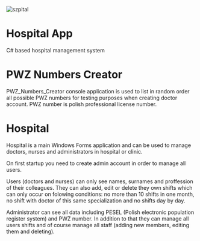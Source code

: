![szpital](https://user-images.githubusercontent.com/75019805/212238817-67608730-657f-4cf1-892f-fccc716cbb4b.png)
# Hospital App
C# based hospital management system

# PWZ Numbers Creator
PWZ_Numbers_Creator console application is used to list in random order all possible PWZ numbers for testing purposes when creating doctor account.
PWZ number is polish professional license number.

# Hospital
Hospital is a main Windows Forms application and can be used to manage doctors, nurses and administrators in hospital or clinic.

On first startup you need to create admin account in order to manage all users.

Users (doctors and nurses) can only see names, surnames and proffession of their colleagues. They can also add, edit or delete they own shifts which can only occur on folowing conditions: no more than 10 shifts in one month, no shift with doctor of this same specialization and no shifts day by day. 

Administrator can see all data including PESEL (Polish electronic population register system) and PWZ number. In addition to that they can manage all users shifts and of course manage all staff (adding new members, editing them and deleting).
